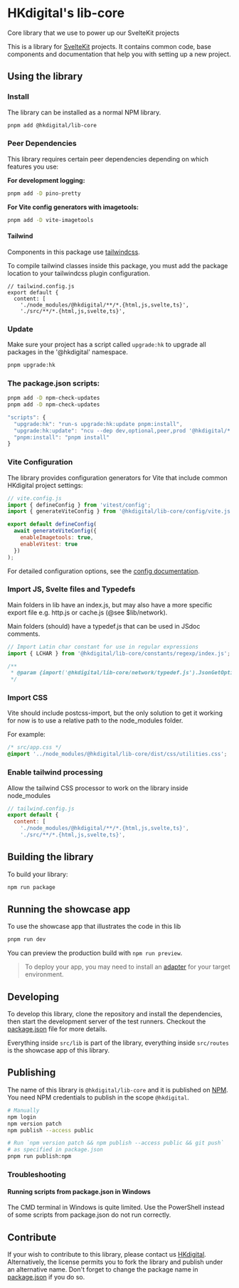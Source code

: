 # HKdigital's lib-core

Core library that we use to power up our SvelteKit projects

This is a library for [SvelteKit](https://svelte.dev/) projects.
It contains common code, base components and documentation that help you with setting up a new project.

## Using the library

### Install

The library can be installed as a normal NPM library.

```bash
pnpm add @hkdigital/lib-core
```

### Peer Dependencies

This library requires certain peer dependencies depending on which features you use:

**For development logging:**
```bash
pnpm add -D pino-pretty
```

**For Vite config generators with imagetools:**
```bash
pnpm add -D vite-imagetools
```

#### Tailwind

Components in this package use [tailwindcss](https://tailwindcss.com/).

To compile tailwind classes inside this package, you must add the package location to your tailwindcss plugin configuration.

```
// tailwind.config.js
export default {
  content: [
    './node_modules/@hkdigital/**/*.{html,js,svelte,ts}',
    './src/**/*.{html,js,svelte,ts}',
```

### Update

Make sure your project has a script called `upgrade:hk` to upgrade all packages
in the '@hkdigital' namespace.

```bash
pnpm upgrade:hk
```

### The package.json scripts:

```bash
pnpm add -D npm-check-updates
pnpm add -D npm-check-updates
```

```js
"scripts": {
  "upgrade:hk": "run-s upgrade:hk:update pnpm:install",
  "upgrade:hk:update": "ncu --dep dev,optional,peer,prod '@hkdigital/*' -u",
  "pnpm:install": "pnpm install"
}
```

### Vite Configuration

The library provides configuration generators for Vite that include common HKdigital project settings:

```javascript
// vite.config.js
import { defineConfig } from 'vitest/config';  
import { generateViteConfig } from '@hkdigital/lib-core/config/vite.js';

export default defineConfig(
  await generateViteConfig({
    enableImagetools: true,
    enableVitest: true
  })
);
```

For detailed configuration options, see the [config documentation](./src/lib/config/README.md).

### Import JS, Svelte files and Typedefs

Main folders in lib have an index.js, but may also have a more specific export file e.g. http.js or cache.js (@see $lib/network).

Main folders (should) have a typedef.js that can be used in JSdoc comments.

```js
// Import Latin char constant for use in regular expressions
import { LCHAR } from '@hkdigital/lib-core/constants/regexp/index.js';
```

```js
/**
 * @param {import('@hkdigital/lib-core/network/typedef.js').JsonGetOptions} JsonGetOptions
 */
```

### Import CSS

Vite should include postcss-import, but the only solution to get it working for now is to use a relative path to the node_modules folder.

For example:

```css
/* src/app.css */
@import '../node_modules/@hkdigital/lib-core/dist/css/utilities.css';
```

### Enable tailwind processing

Allow the tailwind CSS processor to work on the library inside node_modules

```js
// tailwind.config.js
export default {
  content: [
    './node_modules/@hkdigital/**/*.{html,js,svelte,ts}',
    './src/**/*.{html,js,svelte,ts}',
```

## Building the library

To build your library:

```bash
npm run package
```

## Running the showcase app

To use the showcase app that illustrates the code in this lib

```bash
pnpm run dev
```

You can preview the production build with `npm run preview`.

> To deploy your app, you may need to install an [adapter](https://svelte.dev/docs/kit/adapters) for your target environment.

## Developing

To develop this library, clone the repository and install the dependencies, then start the development server of the test runners. Checkout the [package.json](./package.json) file for more details.

Everything inside `src/lib` is part of the library, everything inside `src/routes` is the showcase app of this library.

## Publishing

The name of this library is `@hkdigital/lib-core` and it is published on [NPM](https://npmjs.com). You need NPM credentials to publish in the scope `@hkdigital`.

```bash
# Manually
npm login
npm version patch
npm publish --access public
```

```bash
# Run `npm version patch && npm publish --access public && git push`
# as specified in package.json
pnpm run publish:npm
```

### Troubleshooting

#### Running scripts from package.json in Windows

The CMD terminal in Windows is quite limited. Use the PowerShell instead of some scripts from package.json do not run correctly.


## Contribute

If your wish to contribute to this library, please contact us [HKdigital](https://hkdigital.nl/contact). Alternatively, the license permits you to fork the library and publish under an alternative name. Don't forget to change the package name in [package.json](./package.json) if you do so.

